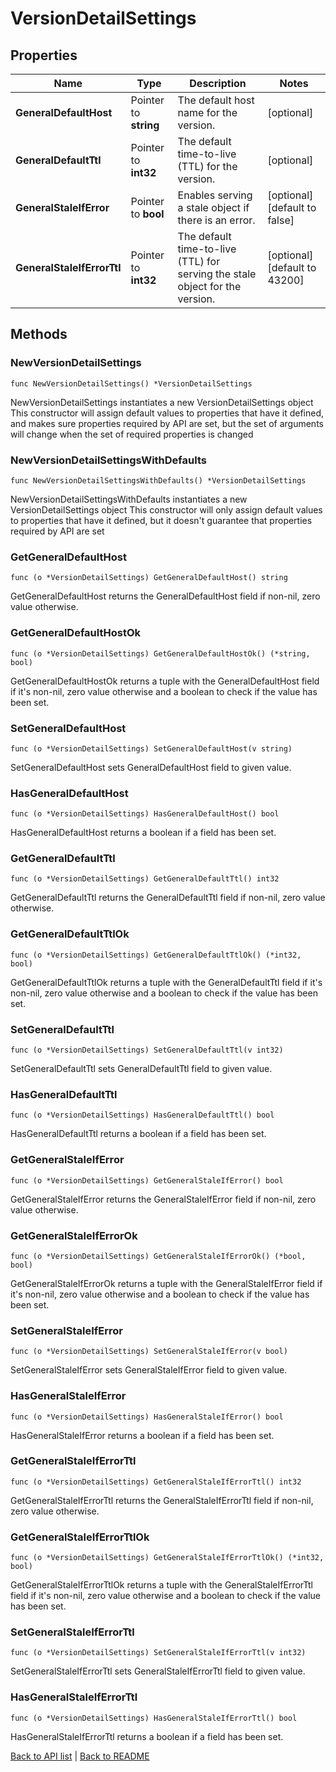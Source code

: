 # VersionDetailSettings

## Properties

Name | Type | Description | Notes
------------ | ------------- | ------------- | -------------
**GeneralDefaultHost** | Pointer to **string** | The default host name for the version. | [optional] 
**GeneralDefaultTtl** | Pointer to **int32** | The default time-to-live (TTL) for the version. | [optional] 
**GeneralStaleIfError** | Pointer to **bool** | Enables serving a stale object if there is an error. | [optional] [default to false]
**GeneralStaleIfErrorTtl** | Pointer to **int32** | The default time-to-live (TTL) for serving the stale object for the version. | [optional] [default to 43200]

## Methods

### NewVersionDetailSettings

`func NewVersionDetailSettings() *VersionDetailSettings`

NewVersionDetailSettings instantiates a new VersionDetailSettings object
This constructor will assign default values to properties that have it defined,
and makes sure properties required by API are set, but the set of arguments
will change when the set of required properties is changed

### NewVersionDetailSettingsWithDefaults

`func NewVersionDetailSettingsWithDefaults() *VersionDetailSettings`

NewVersionDetailSettingsWithDefaults instantiates a new VersionDetailSettings object
This constructor will only assign default values to properties that have it defined,
but it doesn't guarantee that properties required by API are set

### GetGeneralDefaultHost

`func (o *VersionDetailSettings) GetGeneralDefaultHost() string`

GetGeneralDefaultHost returns the GeneralDefaultHost field if non-nil, zero value otherwise.

### GetGeneralDefaultHostOk

`func (o *VersionDetailSettings) GetGeneralDefaultHostOk() (*string, bool)`

GetGeneralDefaultHostOk returns a tuple with the GeneralDefaultHost field if it's non-nil, zero value otherwise
and a boolean to check if the value has been set.

### SetGeneralDefaultHost

`func (o *VersionDetailSettings) SetGeneralDefaultHost(v string)`

SetGeneralDefaultHost sets GeneralDefaultHost field to given value.

### HasGeneralDefaultHost

`func (o *VersionDetailSettings) HasGeneralDefaultHost() bool`

HasGeneralDefaultHost returns a boolean if a field has been set.

### GetGeneralDefaultTtl

`func (o *VersionDetailSettings) GetGeneralDefaultTtl() int32`

GetGeneralDefaultTtl returns the GeneralDefaultTtl field if non-nil, zero value otherwise.

### GetGeneralDefaultTtlOk

`func (o *VersionDetailSettings) GetGeneralDefaultTtlOk() (*int32, bool)`

GetGeneralDefaultTtlOk returns a tuple with the GeneralDefaultTtl field if it's non-nil, zero value otherwise
and a boolean to check if the value has been set.

### SetGeneralDefaultTtl

`func (o *VersionDetailSettings) SetGeneralDefaultTtl(v int32)`

SetGeneralDefaultTtl sets GeneralDefaultTtl field to given value.

### HasGeneralDefaultTtl

`func (o *VersionDetailSettings) HasGeneralDefaultTtl() bool`

HasGeneralDefaultTtl returns a boolean if a field has been set.

### GetGeneralStaleIfError

`func (o *VersionDetailSettings) GetGeneralStaleIfError() bool`

GetGeneralStaleIfError returns the GeneralStaleIfError field if non-nil, zero value otherwise.

### GetGeneralStaleIfErrorOk

`func (o *VersionDetailSettings) GetGeneralStaleIfErrorOk() (*bool, bool)`

GetGeneralStaleIfErrorOk returns a tuple with the GeneralStaleIfError field if it's non-nil, zero value otherwise
and a boolean to check if the value has been set.

### SetGeneralStaleIfError

`func (o *VersionDetailSettings) SetGeneralStaleIfError(v bool)`

SetGeneralStaleIfError sets GeneralStaleIfError field to given value.

### HasGeneralStaleIfError

`func (o *VersionDetailSettings) HasGeneralStaleIfError() bool`

HasGeneralStaleIfError returns a boolean if a field has been set.

### GetGeneralStaleIfErrorTtl

`func (o *VersionDetailSettings) GetGeneralStaleIfErrorTtl() int32`

GetGeneralStaleIfErrorTtl returns the GeneralStaleIfErrorTtl field if non-nil, zero value otherwise.

### GetGeneralStaleIfErrorTtlOk

`func (o *VersionDetailSettings) GetGeneralStaleIfErrorTtlOk() (*int32, bool)`

GetGeneralStaleIfErrorTtlOk returns a tuple with the GeneralStaleIfErrorTtl field if it's non-nil, zero value otherwise
and a boolean to check if the value has been set.

### SetGeneralStaleIfErrorTtl

`func (o *VersionDetailSettings) SetGeneralStaleIfErrorTtl(v int32)`

SetGeneralStaleIfErrorTtl sets GeneralStaleIfErrorTtl field to given value.

### HasGeneralStaleIfErrorTtl

`func (o *VersionDetailSettings) HasGeneralStaleIfErrorTtl() bool`

HasGeneralStaleIfErrorTtl returns a boolean if a field has been set.


[Back to API list](../README.md#documentation-for-api-endpoints) | [Back to README](../README.md)


